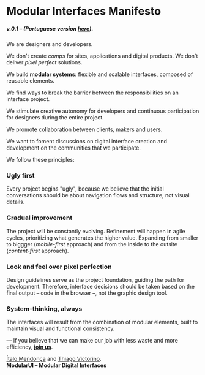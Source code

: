 # Modular Interfaces Manifesto
##### v.0.1 – (Portuguese version [here](manifesto-ptBR.md)).

We are designers and developers.

We don't create *comps* for sites, applications and digital products. We don't deliver *pixel perfect* solutions.

We build **modular systems**: flexible and scalable interfaces, composed of reusable elements.

We find ways to break the barrier between the responsibilities on an interface project.

We stimulate creative autonomy for developers and continuous participation for designers during the entire project.

We promote collaboration between clients, makers and users.

We want to foment discussions on digital interface creation and development on the communities that we participate.

We follow these principles:

### Ugly first

Every project begins "ugly", because we believe that the initial conversations should be about navigation flows and structure, not visual details.

### Gradual improvement

The project will be constantly evolving. Refinement will happen in agile cycles, prioritizing what generates the higher value. Expanding from smaller to biggger (*mobile-first* approach) and from the inside to the outsite (*content-first* approach).

### Look and feel over pixel perfection

Design guidelines serve as the project foundation, guiding the path for development. Therefore, interface decisions should be taken based on the final output – code in the browser –, not the graphic design tool.

### System-thinking, always

The interfaces will result from the combination of modular elements, built to maintain visual and functional consistency.

— If you believe that we can make our job with less waste and more efficiency, [**join us**](https://www.facebook.com/groups/modular.ui/).

[Ítalo Mendonça](http://www.italomen.com.br) and [Thiago Victorino](http://www.github.com/tfvictorino).  
**ModularUI – Modular Digital Interfaces**  